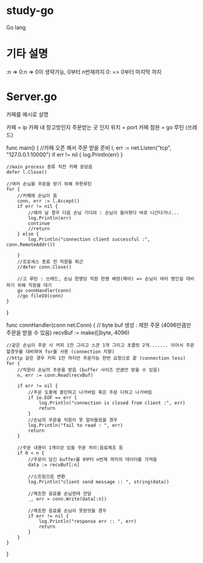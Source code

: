 # study-go
Go lang

# 기타 설명
:n => 0:n =>  0이 생략가능, 0부터 n번재까지 
0: => 0부터 마지막 까지

# Server.go
카페를 예시로 설명

카페 = ip
카페 내 창고방인지 주문받는 곳 인지 위치 = port
카페 점원 = go 루틴 (쓰레드)

func main() {
	//카페 오픈 해서 주문 받을 준비
	l, err := net.Listen("tcp", "127.0.0.1:10000")
	if err != nil {
		log.Println(err)
	}

	//main process 종류 직전 카페 문닫음
	defer l.Close()

	//여러 손님을 주문을 받기 위해 무한루틴
	for {
		//카페에 손님이 옴
		conn, err := l.Accept()
		if err != nil {
            //에러 날 경우 다음 손님 기다려 : 손님이 들어왓다 바로 나간다거나...
			log.Println(err)
			continue
			//return
		} else {
			log.Println("connection client successful :", conn.RemoteAddr())

		}
		//프로세스 종료 전 직원들 퇴근 
		//defer conn.Close()

		//고 루틴 : 쓰레드, 손님 한명당 직원 한명 배정(페어) => 손님이 여러 명인걸 대비하기 위해 직원을 대기
		go connHandler(conn)
		//go fileIO(conn)
	}
}

func connHandler(conn net.Conn) {
	// byte  buf 생성 : 제한 주문 (4096만큼만 주문을 받을 수 있음)
	recvBuf := make([]byte, 4096)

    //같은 손님이 주문 시 커피 1잔 그리고 스콘 1개 그리고 초콜릿 2개....... 이어서 주문할경우를 대비하여 for를 사용 (connection 지향)
    //http 같은 경우 커피 1잔 까지만 주문가능 한번 요청으로 끝 (connection less)
	for {
		//직원이 손님의 주문을 받음 (buffer 사이즈 만큼만 받을 수 있음)
		n, err := conn.Read(recvBuf)

		if err != nil {
            //주문 도중에 중단하고 나가버림 혹은 주문 다하고 나가버림 
            if io.EOF == err {
                log.Println("connection is closed from client :", err)
                return
            }
            //손님의 주문을 직원이 못 알아들었을 경우
		    log.Println("fail to read : ", err)
		    return
        }
	
        //주문 내용이 1개이상 있을 주문 처리:음료제조 등
		if 0 < n {
			//주문이 담긴 buffer를 0부터 n번재 까지의 데이터를 가져옴
			data := recvBuf[:n]

            //스트링으로 변환 
			log.Println("client send message :: ", string(data))

			//제조한 음료를 손님한테 전달
			_, err = conn.Write(data[:n])

			//제조한 음료를 손님이 못받앗을 경우
			if err != nil {
				log.Println("response err :: ", err)
				return
			}
		}
	}
}
